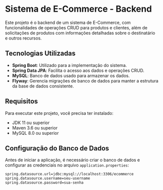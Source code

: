 # Sistema de E-Commerce - Backend

Este projeto é o backend de um sistema de E-Commerce, com funcionalidades de operações CRUD para produtos e clientes, além de solicitações de produtos com informações detalhadas sobre o destinatário e outros recursos.

## Tecnologias Utilizadas

- **Spring Boot**: Utilizado para a implementação do sistema.
- **Spring Data JPA**: Facilita o acesso aos dados e operações CRUD.
- **MySQL**: Banco de dados usado para armazenar os dados.
- **Flyway**: Gerencia migrações de banco de dados para manter a estrutura da base de dados consistente.

## Requisitos

Para executar este projeto, você precisa ter instalado:

- JDK 11 ou superior
- Maven 3.6 ou superior
- MySQL 8.0 ou superior

## Configuração do Banco de Dados

Antes de iniciar a aplicação, é necessário criar o banco de dados e configurar as credenciais no arquivo `application.properties`:

```properties
spring.datasource.url=jdbc:mysql://localhost:3306/ecommerce
spring.datasource.username=seu-username
spring.datasource.password=sua-senha

